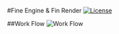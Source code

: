 #Fine Engine & Fin Render
[![License](http://img.shields.io/:license-apache-blue.svg)](http://www.apache.org/licenses/LICENSE-2.0.html)

##Work Flow
![Work Flow](https://coding.net/u/ifinver/p/FinEngine/git/blob/master/workflow.png)
